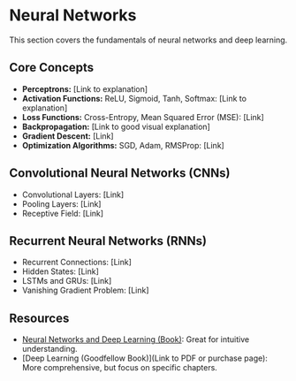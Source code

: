 # Neural Networks

This section covers the fundamentals of neural networks and deep learning.

## Core Concepts

*   **Perceptrons:** [Link to explanation]
*   **Activation Functions:** ReLU, Sigmoid, Tanh, Softmax: [Link to explanation]
*   **Loss Functions:** Cross-Entropy, Mean Squared Error (MSE): [Link]
*   **Backpropagation:** [Link to good visual explanation]
*   **Gradient Descent:** [Link]
*   **Optimization Algorithms:** SGD, Adam, RMSProp: [Link]

## Convolutional Neural Networks (CNNs)

*   Convolutional Layers: [Link]
*   Pooling Layers: [Link]
*   Receptive Field: [Link]

## Recurrent Neural Networks (RNNs)

*   Recurrent Connections: [Link]
*   Hidden States: [Link]
*   LSTMs and GRUs: [Link]
*   Vanishing Gradient Problem: [Link]

## Resources

*   [Neural Networks and Deep Learning (Book)](http://neuralnetworksanddeeplearning.com/): Great for intuitive understanding.
*   [Deep Learning (Goodfellow Book)](Link to PDF or purchase page): More comprehensive, but focus on specific chapters.